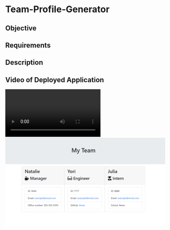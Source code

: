 # **Team-Profile-Generator**

## **Objective**



## **Requirements**



## **Description**



## **Video of Deployed Application**

![Deployed Application](/Images/Team-Profile-Generator_Screencastify.webm)
![Team Test](/Images/teamTest.png)

